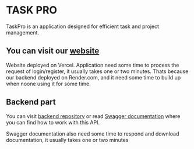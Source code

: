# TASK PRO

TaskPro is an application designed for efficient task and project management. 


## You can visit our [website](https://last-survivors-front.vercel.app/welcome)

Website deployed on Vercel. 
Application need some time to process the request of login/register, it usually takes one or two minutes. Thats because our backend deployed on Render.com, and it need some time to build up when noone using it for some time.

## Backend part

You can visit [backend repository](https://github.com/kiianskii/last-survivors-back) or read [Swagger documentation](https://github.com/kiianskii/last-survivors-back) where you can find how to work with this API.

Swagger documentation also need some time to respond and download documentation, it usually takes one or two minutes
 

